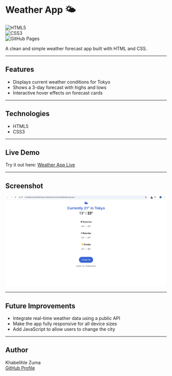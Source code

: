 # Weather App 🌤️

![HTML5](https://img.shields.io/badge/HTML5-E34F26?logo=html5&logoColor=white)  
![CSS3](https://img.shields.io/badge/CSS3-1572B6?logo=css3&logoColor=white)  
![GitHub Pages](https://img.shields.io/badge/GitHub_Pages-2088FF?logo=github&logoColor=white)

A clean and simple weather forecast app built with HTML and CSS.

---

## Features

- Displays current weather conditions for Tokyo  
- Shows a 3-day forecast with highs and lows  
- Interactive hover effects on forecast cards

---

## Technologies

- HTML5  
- CSS3

---

## Live Demo

Try it out here: [Weather App Live](https://khabelihle-zuma.github.io/weather-app/)

---

## Screenshot

![Weather App Screenshot](./screenshot.png)

---

## Future Improvements

- Integrate real-time weather data using a public API  
- Make the app fully responsive for all device sizes  
- Add JavaScript to allow users to change the city

---

## Author

Khabelihle Zuma  
[GitHub Profile](https://github.com/Khabelihle-Zuma)
